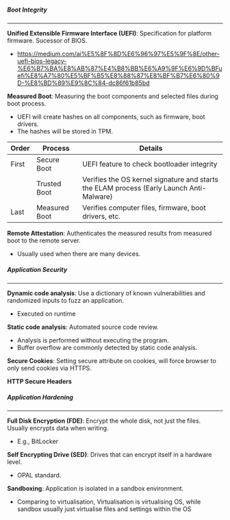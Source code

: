 ##### Boot Integrity
---
**Unified Extensible Firmware Interface (UEFI)**: Specification for platform firmware. Sucessor of BIOS.

- https://medium.com/ai%E5%8F%8D%E6%96%97%E5%9F%8E/other-uefi-bios-legacy-%E6%B7%BA%E8%AB%87%E4%B8%BB%E6%A9%9F%E6%9D%BFuefi%E8%A7%80%E5%BF%B5%E8%88%87%E8%BF%B7%E6%80%9D-%E8%BD%89%E9%8C%84-dc86f61b85bd

**Measured Boot**: Measuring the boot components and selected files during boot process.
- UEFI will create hashes on all components, such as firmware, boot drivers.
- The hashes will be stored in TPM.

| Order | Process | Details |
| ---- | ---- | ---- |
| First | Secure Boot | UEFI feature to check bootloader integrity |
|  | Trusted Boot | Verifies the OS kernel signature and starts the ELAM process (Early Launch Anti-Malware) |
| Last | Measured Boot | Verifies computer files, firmware, boot drivers, etc. |

**Remote Attestation**: Authenticates the measured results from measured boot to the remote server.
- Usually used when there are many devices.

##### Application Security
---
**Dynamic code analysis**: Use a dictionary of known vulnerabilities and randomized inputs to fuzz an application.
- Executed on runtime 

**Static code analysis**: Automated source code review.
- Analysis is performed without executing the program.
- Buffer overflow are commonly detected by static code analysis.

**Secure Cookies**: Setting secure attribute on cookies, will force browser to only send cookies via HTTPS.

**HTTP Secure Headers**

##### Application Hardening
---
**Full Disk Encryption (FDE)**: Encrypt the whole disk, not just the files. Usually encrypts data when writing.
- E.g., BitLocker

**Self Encrypting Drive (SED)**: Drives that can encrypt itself in a hardware level. 
- OPAL standard.


**Sandboxing**: Application is isolated in a sandbox environment.
- Comparing to virtualisation, Virtualisation is virtualising OS, while sandbox usually just virtualise files and settings within the OS 

